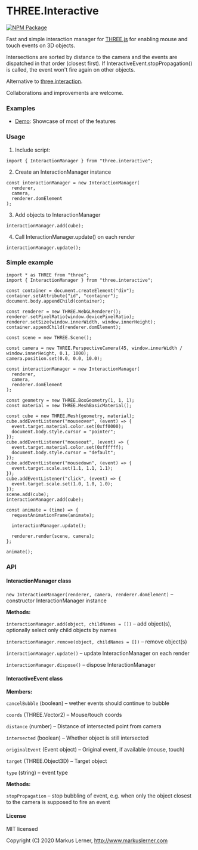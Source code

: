 # THREE.Interactive

[![NPM Package](https://img.shields.io/npm/v/three.interactive.svg?style=flat)](https://www.npmjs.com/package/three.interactive)

Fast and simple interaction manager for [THREE.js](https://github.com/mrdoob/three.js/) for enabling mouse and touch events on 3D objects.

Intersections are sorted by distance to the camera and the events are dispatched in that order (closest first). If InteractiveEvent.stopPropagation() is called, the event won't fire again on other objects.

Alternative to [three.interaction](https://github.com/jasonChen1982/three.interaction.js).

Collaborations and improvements are welcome.


### Examples ####

* [Demo](https://www.markuslerner.com/github/three.interactive/examples/index.html): Showcase of most of the features


### Usage ####

1. Include script:

```
import { InteractionManager } from "three.interactive";
```

2. Create an InteractionManager instance

```
const interactionManager = new InteractionManager(
  renderer,
  camera,
  renderer.domElement
);
```

3. Add objects to InteractionManager

```
interactionManager.add(cube);
```

4. Call InteractionManager.update() on each render

```
interactionManager.update();
```


### Simple example ####

```
import * as THREE from "three";
import { InteractionManager } from "three.interactive";

const container = document.createElement("div");
container.setAttribute("id", "container");
document.body.appendChild(container);

const renderer = new THREE.WebGLRenderer();
renderer.setPixelRatio(window.devicePixelRatio);
renderer.setSize(window.innerWidth, window.innerHeight);
container.appendChild(renderer.domElement);

const scene = new THREE.Scene();

const camera = new THREE.PerspectiveCamera(45, window.innerWidth / window.innerHeight, 0.1, 1000);
camera.position.set(0.0, 0.0, 10.0);

const interactionManager = new InteractionManager(
  renderer,
  camera,
  renderer.domElement
);

const geometry = new THREE.BoxGeometry(1, 1, 1);
const material = new THREE.MeshBasicMaterial();

const cube = new THREE.Mesh(geometry, material);
cube.addEventListener("mouseover", (event) => {
  event.target.material.color.set(0xff0000);
  document.body.style.cursor = "pointer";
});
cube.addEventListener("mouseout", (event) => {
  event.target.material.color.set(0xffffff);
  document.body.style.cursor = "default";
});
cube.addEventListener("mousedown", (event) => {
  event.target.scale.set(1.1, 1.1, 1.1);
});
cube.addEventListener("click", (event) => {
  event.target.scale.set(1.0, 1.0, 1.0);
});
scene.add(cube);
interactionManager.add(cube);

const animate = (time) => {
  requestAnimationFrame(animate);

  interactionManager.update();

  renderer.render(scene, camera);
};

animate();
```

### API ###

#### InteractionManager class ####


```new InteractionManager(renderer, camera, renderer.domElement)``` – constructor InteractionManager instance

**Methods:**

```interactionManager.add(object, childNames = [])``` – add object(s), optionally select only child objects by names

```interactionManager.remove(object, childNames = [])``` – remove object(s)

```interactionManager.update()``` – update InteractionManager on each render

```interactionManager.dispose()``` – dispose InteractionManager


#### InteractiveEvent class ####

**Members:**

```cancelBubble``` (boolean) – wether events should continue to bubble

```coords``` (THREE.Vector2) – Mouse/touch coords

```distance``` (number) – Distance of intersected point from camera

```intersected``` (boolean) – Whether object is still intersected

```originalEvent``` (Event object) – Original event, if available (mouse, touch)

```target``` (THREE.Object3D) – Target object

```type``` (string) – event type


**Methods:**

```stopPropagation``` – stop bubbling of event, e.g. when only the object closest to the camera is supposed to fire an event


#### License ####

MIT licensed

Copyright (C) 2020 Markus Lerner, http://www.markuslerner.com
